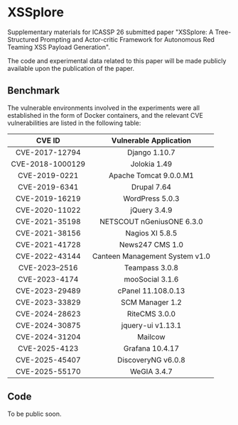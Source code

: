# XSSplore
Supplementary materials for ICASSP 26 submitted paper "XSSplore: A Tree-Structured Prompting and Actor-critic Framework for Autonomous Red Teaming XSS Payload Generation".

The code and experimental data related to this paper will be made publicly available upon the publication of the paper. 

## Benchmark
The vulnerable environments involved in the experiments were all established in the form of Docker containers, and the relevant CVE vulnerabilities are listed in the following table:

| CVE ID | Vulnerable Application |
| :----:| :----: |
| CVE-2017-12794 | Django 1.10.7 |
| CVE-2018-1000129 | Jolokia 1.49 |
| CVE-2019-0221 | Apache Tomcat 9.0.0.M1 |
| CVE-2019-6341 | Drupal 7.64 |
| CVE-2019-16219 | WordPress 5.0.3 |
| CVE-2020-11022 | jQuery 3.4.9 |
| CVE-2021-35198 | NETSCOUT nGeniusONE 6.3.0 |
| CVE-2021-38156| Nagios XI 5.8.5 |
| CVE-2021-41728 | News247 CMS 1.0 |
| CVE-2022-43144 | Canteen Management System v1.0 |
| CVE-2023–2516 | Teampass 3.0.8 |
| CVE-2023-4174 | mooSocial 3.1.6 |
| CVE-2023-29489 | cPanel 11.108.0.13 |
| CVE-2023-33829 | SCM Manager 1.2 |
| CVE-2024-28623 | RiteCMS 3.0.0 |
| CVE-2024-30875 | jquery-ui v1.13.1 |
| CVE-2024-31204 | Mailcow |
| CVE-2025-4123 | Grafana 10.4.17 |
| CVE-2025-45407 | DiscoveryNG v6.0.8 |
| CVE-2025-55170 | WeGIA 3.4.7 |

## Code
To be public soon. 
